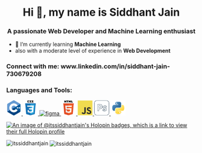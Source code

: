 <h1 align="center">Hi 👋, my name is Siddhant Jain </h1>
<h3 align="center">A passionate Web Developer and Machine Learning enthusiast</h3>

<!-- <p align="left"> <img src="https://komarev.com/ghpvc/?username=itssiddhantjain&label=Profile%20views&color=0e75b6&style=flat" alt="itssiddhantjain" /> </p> -->

- 🔭 I’m currently learning **Machine Learning**
- also with a moderate level of experience in **Web Development**

<h3 align="left">Connect with me: www.linkedin.com/in/siddhant-jain-730679208</h3>
<p align="left">
</p>

<h3 align="left">Languages and Tools:</h3>
<p align="left"> <a href="https://www.w3schools.com/cpp/" target="_blank" rel="noreferrer"> <img src="https://raw.githubusercontent.com/devicons/devicon/master/icons/cplusplus/cplusplus-original.svg" alt="cplusplus" width="40" height="40"/> </a> <a href="https://www.w3schools.com/css/" target="_blank" rel="noreferrer"> <img src="https://raw.githubusercontent.com/devicons/devicon/master/icons/css3/css3-original-wordmark.svg" alt="css3" width="40" height="40"/> </a> <a href="https://www.figma.com/" target="_blank" rel="noreferrer"> <img src="https://www.vectorlogo.zone/logos/figma/figma-icon.svg" alt="figma" width="40" height="40"/> </a> <a href="https://www.w3.org/html/" target="_blank" rel="noreferrer"> <img src="https://raw.githubusercontent.com/devicons/devicon/master/icons/html5/html5-original-wordmark.svg" alt="html5" width="40" height="40"/> </a> <a href="https://developer.mozilla.org/en-US/docs/Web/JavaScript" target="_blank" rel="noreferrer"> <img src="https://raw.githubusercontent.com/devicons/devicon/master/icons/javascript/javascript-original.svg" alt="javascript" width="40" height="40"/> </a> <a href="https://www.photoshop.com/en" target="_blank" rel="noreferrer"> <img src="https://raw.githubusercontent.com/devicons/devicon/master/icons/photoshop/photoshop-line.svg" alt="photoshop" width="40" height="40"/> </a> <a href="https://www.python.org" target="_blank" rel="noreferrer"> <img src="https://raw.githubusercontent.com/devicons/devicon/master/icons/python/python-original.svg" alt="python" width="40" height="40"/> </a> </p>


[![An image of @itssiddhantjain's Holopin badges, which is a link to view their full Holopin profile](https://holopin.me/itssiddhantjain)](https://holopin.io/@itssiddhantjain)

<p><img align="left" src="https://github-readme-stats.vercel.app/api/top-langs?username=itssiddhantjain&show_icons=true&locale=en&layout=compact" alt="itssiddhantjain" /></p>

<p>&nbsp;<img align="center" src="https://github-readme-stats.vercel.app/api?username=itssiddhantjain&show_icons=true&locale=en" alt="itssiddhantjain" /></p>
